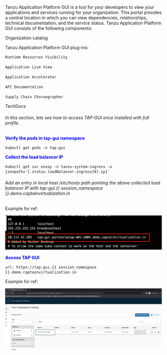 Tanzu Application Platform GUI is a tool for your developers to view your applications and services running for your organization. This portal provides a central location in which you can view dependencies, relationships, technical documentation, and the service status.
Tanzu Application Platform GUI consists of the following components:

Organization catalog

Tanzu Application Platform GUI plug-ins:

    Runtime Resources Visibility
  
    Application Live View
  
    Application Accelerator
  
    API Documentation
  
    Supply Chain Choreographer

TechDocs

###### In this section, lets see how to access TAP-GUI once installed with full profile. 

<p style="color:blue"><strong> Verify the pods in tap-gui namespace </strong></p>

```execute
kubectl get pods -n tap-gui
```

<p style="color:blue"><strong> Collect the load balancer IP </strong></p>

```execute
kubectl get svc envoy -n tanzu-system-ingress -o jsonpath='{.status.loadBalancer.ingress[0].ip}'
```

###### Add an entry in local host /etc/hosts path pointing the above collected load balancer IP with tap-gui.{{ session_namespace }}.demo.captainvirtualization.in

Example for ref: 

![Local host](images/tap-svc-localhost-1.png)

<p style="color:blue"><strong> Access TAP GUI </strong></p>

```dashboard:open-url
url: https://tap-gui.{{ session_namespace }}.demo.captainvirtualization.in
```

Example for ref: 

![TAP GUI](images/tap-gui-1.png)
